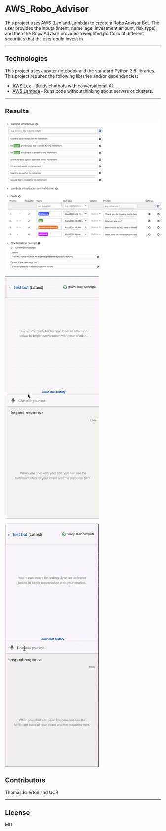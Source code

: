 # AWS_Robo_Advisor

This project uses AWS (Lex and Lambda) to create a Robo Advisor Bot. The user provides the inputs (intent, name, age, investment amount, risk type), and then the Robo Advisor provides a weighted portfolio of different securities that the user could invest in.

---

## Technologies

This project uses Jupyter notebook and the standard Python 3.8 libraries. This project requires the following libraries and/or dependencies:

- [AWS Lex](https://aws.amazon.com/lex/) - Builds chatbots with conversational AI.
- [AWS Lambda](https://aws.amazon.com/lambda/) - Runs code without thinking about servers or clusters.

---

## Results

![Utterances, Slots, and Confirmations ](https://github.com/ThomasBrierton/AWS_Robo_Advisor/blob/main/Bot_Videos/Slots_pic.png)

![Bot created using Amazon Lex](https://github.com/ThomasBrierton/AWS_Robo_Advisor/blob/main/Bot_Videos/Lex_bot_resized.gif)

![Bot Created using Amazon Lex and Lambda](https://github.com/ThomasBrierton/AWS_Robo_Advisor/blob/main/Bot_Videos/Lambda_Bot_resized.gif)

## Contributors 

Thomas Brierton and UCB

---

## License

MIT